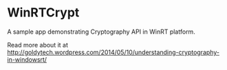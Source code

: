 WinRTCrypt
==========

A sample app demonstrating Cryptography API in WinRT platform.

Read more about it at http://goldytech.wordpress.com/2014/05/10/understanding-cryptography-in-windowsrt/
